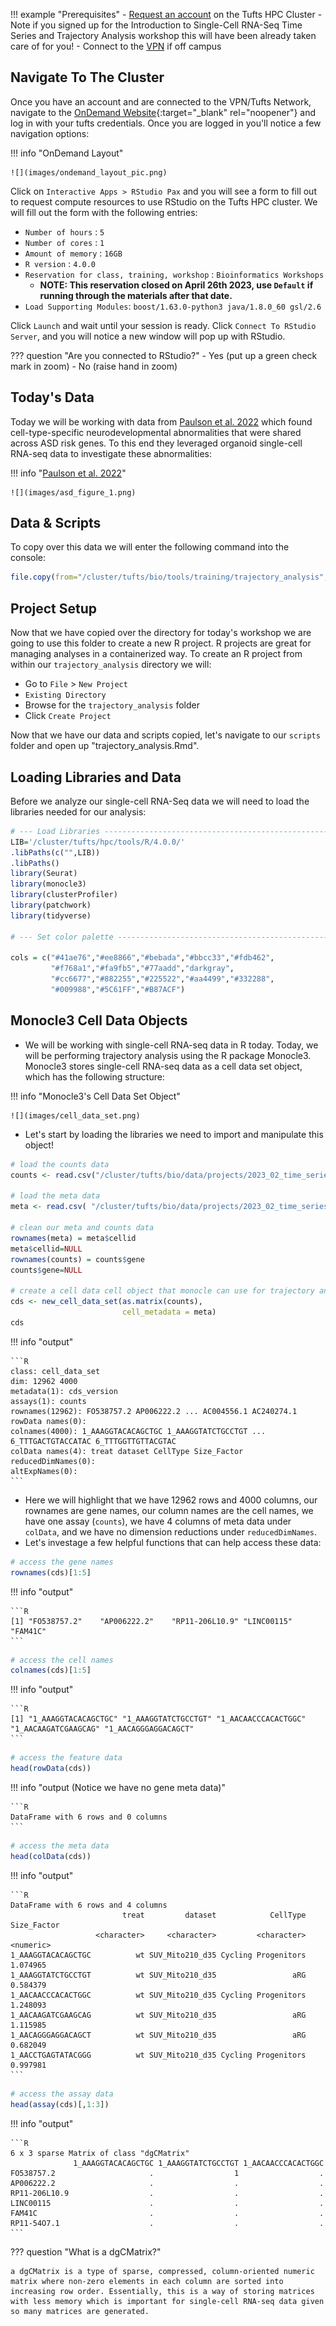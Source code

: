
!!! example "Prerequisites"
    - [Request an account](http://research.uit.tufts.edu/) on the Tufts HPC Cluster
        - Note if you signed up for the Introduction to Single-Cell RNA-Seq Time Series and Trajectory Analysis workshop this will have been already taken care of for you!
    - Connect to the [VPN](https://access.tufts.edu/vpn) if off campus
    

## Navigate To The Cluster

Once you have an account and are connected to the VPN/Tufts Network, navigate to the [OnDemand Website](https://ondemand.pax.tufts.edu/){:target="_blank" rel="noopener"} and log in with your tufts credentials. Once you are logged in you'll notice a few navigation options:

!!! info "OnDemand Layout"

    ![](images/ondemand_layout_pic.png)

Click on `Interactive Apps > RStudio Pax` and you will see a form to fill out to request compute resources to use RStudio on the Tufts HPC cluster. We will fill out the form with the following entries:

- `Number of hours` : `5`
- `Number of cores` : `1`
- `Amount of memory` : `16GB`
- `R version` : `4.0.0`
- `Reservation for class, training, workshop` : `Bioinformatics Workshops`
    - **NOTE: This reservation closed on April 26th 2023, use `Default` if running through the materials after that date.**
- `Load Supporting Modules`: `boost/1.63.0-python3 java/1.8.0_60 gsl/2.6`

Click `Launch` and wait until your session is ready. Click `Connect To RStudio Server`, and you will notice a new window will pop up with RStudio. 

??? question "Are you connected to RStudio?"
    - Yes (put up a green check mark in zoom)
    - No (raise hand in zoom)

## Today's Data

Today we will be working with data from  [Paulson et al. 2022](https://www.nature.com/articles/s41586-021-04358-6) which found cell-type-specific neurodevelopmental abnormalities that were shared across ASD risk genes. To this end they leveraged organoid single-cell RNA-seq data to investigate these abnormalities:

!!! info "[Paulson et al. 2022](https://www.nature.com/articles/s41586-021-04358-6)"

    ![](images/asd_figure_1.png)
    

## Data & Scripts

To copy over this data we will enter the following command into the console:

```R
file.copy(from="/cluster/tufts/bio/tools/training/trajectory_analysis",to="./", recursive = TRUE)
```

## Project Setup

Now that we have copied over the directory for today's workshop we are going to use this folder to create a new R project. R projects are great for managing analyses in a containerized way. To create an R project from within our `trajectory_analysis` directory we will:

- Go to `File` > `New Project`
- `Existing Directory`
- Browse for the `trajectory_analysis` folder
- Click `Create Project`

Now that we have our data and scripts copied, let's navigate to our `scripts` folder and open up "trajectory_analysis.Rmd".

## Loading Libraries and Data

Before we analyze our single-cell RNA-Seq data we will need to load the libraries needed for our analysis:

```R
# --- Load Libraries -----------------------------------------------------------
LIB='/cluster/tufts/hpc/tools/R/4.0.0/'
.libPaths(c("",LIB))
.libPaths()
library(Seurat)
library(monocle3)
library(clusterProfiler)
library(patchwork)
library(tidyverse)

# --- Set color palette --------------------------------------------------------

cols = c("#41ae76","#ee8866","#bebada","#bbcc33","#fdb462",
         "#f768a1","#fa9fb5","#77aadd","darkgray",
         "#cc6677","#882255","#225522","#aa4499","#332288",
         "#009988","#5C61FF","#B87ACF")
```

## Monocle3 Cell Data Objects

- We will be working with single-cell RNA-seq data in R today. Today, we will be performing trajectory analysis using the R package Monocle3. Monocle3 stores single-cell RNA-seq data as a cell data set object, which has the following structure:

!!! info "Monocle3's Cell Data Set Object"

    ![](images/cell_data_set.png)

- Let's start by loading the libraries we need to import and manipulate this object!

```R
# load the counts data
counts <- read.csv("/cluster/tufts/bio/data/projects/2023_02_time_series_scrnaseq/rds/SUV420H1_Mito210_d35_subset_4000_g50_counts.csv", check.names = F)

# load the meta data
meta <- read.csv( "/cluster/tufts/bio/data/projects/2023_02_time_series_scrnaseq/rds/SUV420H1_Mito210_d35_subset_4000_meta.csv")

# clean our meta and counts data
rownames(meta) = meta$cellid
meta$cellid=NULL
rownames(counts) = counts$gene
counts$gene=NULL

# create a cell data cell object that monocle can use for trajectory analysis
cds <- new_cell_data_set(as.matrix(counts),
                         cell_metadata = meta)
cds
```

!!! info "output"

    ```R
    class: cell_data_set 
    dim: 12962 4000 
    metadata(1): cds_version
    assays(1): counts
    rownames(12962): FO538757.2 AP006222.2 ... AC004556.1 AC240274.1
    rowData names(0):
    colnames(4000): 1_AAAGGTACACAGCTGC 1_AAAGGTATCTGCCTGT ... 6_TTTGACTGTACCATAC 6_TTTGGTTGTTACGTAC
    colData names(4): treat dataset CellType Size_Factor
    reducedDimNames(0):
    altExpNames(0):
    ```
    
- Here we will highlight that we have 12962 rows and 4000 columns, our rownames are gene names, our column names are the cell names, we have one assay (`counts`), we have 4 columns of meta data under `colData`, and we have no dimension reductions under `reducedDimNames`.
- Let's investage a few helpful functions that can help access these data:

```R
# access the gene names
rownames(cds)[1:5]
```

!!! info "output"

    ```R
    [1] "FO538757.2"    "AP006222.2"    "RP11-206L10.9" "LINC00115"     "FAM41C" 
    ```

```R
# access the cell names
colnames(cds)[1:5]
```


!!! info "output"

    ```R
    [1] "1_AAAGGTACACAGCTGC" "1_AAAGGTATCTGCCTGT" "1_AACAACCCACACTGGC" "1_AACAAGATCGAAGCAG" "1_AACAGGGAGGACAGCT"
    ```
    
```R
# access the feature data
head(rowData(cds))
```

!!! info "output (Notice we have no gene meta data)"

    ```R
    DataFrame with 6 rows and 0 columns
    ```

```R
# access the meta data
head(colData(cds))
```

!!! info "output"

    ```R
    DataFrame with 6 rows and 4 columns
                             treat         dataset            CellType Size_Factor
                       <character>     <character>         <character>   <numeric>
    1_AAAGGTACACAGCTGC          wt SUV_Mito210_d35 Cycling Progenitors    1.074965
    1_AAAGGTATCTGCCTGT          wt SUV_Mito210_d35                 aRG    0.584379
    1_AACAACCCACACTGGC          wt SUV_Mito210_d35 Cycling Progenitors    1.248093
    1_AACAAGATCGAAGCAG          wt SUV_Mito210_d35                 aRG    1.115985
    1_AACAGGGAGGACAGCT          wt SUV_Mito210_d35                 aRG    0.682049
    1_AACCTGAGTATACGGG          wt SUV_Mito210_d35 Cycling Progenitors    0.997981
    ```

```R
# access the assay data
head(assay(cds)[,1:3])
```

!!! info "output"

    ```R
    6 x 3 sparse Matrix of class "dgCMatrix"
                  1_AAAGGTACACAGCTGC 1_AAAGGTATCTGCCTGT 1_AACAACCCACACTGGC
    FO538757.2                     .                  1                  .
    AP006222.2                     .                  .                  .
    RP11-206L10.9                  .                  .                  .
    LINC00115                      .                  .                  .
    FAM41C                         .                  .                  .
    RP11-54O7.1                    .                  .                  .
    ```

??? question "What is a dgCMatrix?"

    a dgCMatrix is a type of sparse, compressed, column-oriented numeric matrix where non-zero elements in each column are sorted into increasing row order. Essentially, this is a way of storing matrices with less memory which is important for single-cell RNA-seq data given so many matrices are generated.

